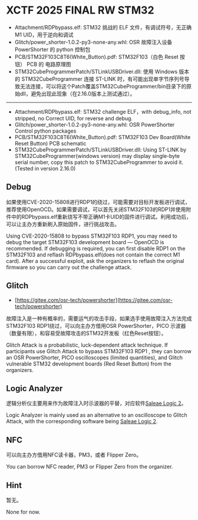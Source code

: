 # XCTF 2025 FINAL RW STM32

- Attachment/RDPbypass.elf: STM32 挑战的 ELF 文件，有调试符号，无正确 M1 UID，用于逆向和调试
- Glitch/power_shorter-1.0.2-py3-none-any.whl: OSR 故障注入设备 PowerShorter 的 python 控制包
- PCB/STM32F103C8T6(White_Button).pdf: STM32F103（白色 Reset 按钮） PCB 的 电路原理图
- STM32CubeProgrammerPatch/STLinkUSBDriver.dll: 使用 Windows 版本的 STM32CubeProgrammer 连接 ST-LINK 时，有可能出现单字节序列号导致无法连接，可以将这个Patch覆盖STM32CubeProgrammer/bin目录下的原始dll，避免出现此现象（在2.16.0版本上测试通过）。

--- 

- Attachment/RDPbypass.elf: STM32 challenge ELF，with debug_info, not stripped, no Correct UID, for reverse and debug.
- Glitch/power_shorter-1.0.2-py3-none-any.whl: OSR PowerShorter Control python packages 
- PCB/STM32F103C8T6(White_Button).pdf: STM32F103 Dev Board(White Reset Button) PCB schematic
- STM32CubeProgrammerPatch/STLinkUSBDriver.dll: Using ST-LINK by STM32CubeProgrammer(windows version) may display single-byte serial number, copy this patch to STM32CubeProgrammer to avoid it.(Tested in version 2.16.0)

## Debug

如果使用CVE-2020-15808进行RDP1的绕过，可能需要对目标开发板进行调试，推荐使用OpenOCD。如果需要调试，可以首先关闭STM32F103的RDP1并使用附件中的RDPbypass.elf重新烧写不带正确M1卡UID的固件进行调试。利用成功后，可以让主办方重新刷入原始固件，进行挑战攻击。

Using CVE-2020-15808 to bypass STM32F103 RDP1, you may need to debug the target STM32F103 development board — OpenOCD is recommended. If debugging is required, you can first disable RDP1 on the STM32F103 and reflash RDPbypass.elf(does not contain the correct M1 card). After a successful exploit, ask the organizers to reflash the original firmware so you can carry out the challenge attack.

## Glitch


- [https://gitee.com/osr-tech/powershorter](https://gitee.com/osr-tech/powershorter)

故障注入是一种有概率的，需要运气的攻击手段，如果选手使用故障注入方法完成STM32F103 RDP1绕过，可以向主办方借用OSR PowerShorter，PICO 示波器（数量有限），和容易受故障攻击的STM32开发板（红色Reset按钮）。

Glitch Attack is a probabilistic, luck-dependent attack technique. If participants use Glitch Attack to bypass STM32F103 RDP1 , they can borrow an OSR PowerShorter, PICO oscilloscopes (limited quantities), and Glitch vulnerable STM32 development boards (Red Reset Button) from the organizers.


## Logic Analyzer

逻辑分析仪主要用来作为故障注入时示波器的平替，对应软件[Saleae Logic 2](https://www.saleae.com/zh-hans/pages/downloads)。

Logic Analyzer is mainly used as an alternative to an oscilloscope to Glitch Attack, with the corresponding software being [Saleae Logic 2](https://www.saleae.com/zh-hans/pages/downloads).


## NFC

可以向主办方借用NFC读卡器，PM3，或者 Flipper Zero。

You can borrow NFC reader, PM3 or Flipper Zero from the organizer.


## Hint

暂无。

None for now.



